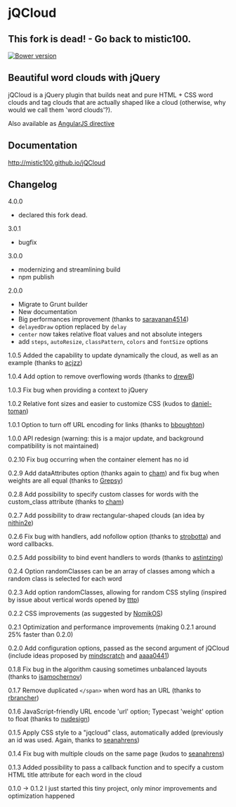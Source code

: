 # jQCloud

## This fork is dead! - Go back to mistic100.

[![Bower version](https://badge.fury.io/bo/jqcloud2.svg)](http://badge.fury.io/bo/jqcloud2)

## Beautiful word clouds with jQuery

jQCloud is a jQuery plugin that builds neat and pure HTML + CSS word clouds and tag clouds that are actually shaped like a cloud (otherwise, why would we call them 'word clouds'?).

Also available as [AngularJS directive](https://github.com/mistic100/angular-jqcloud)

## Documentation

http://mistic100.github.io/jQCloud

## Changelog
4.0.0
- declared this fork dead.

3.0.1
- bugfix

3.0.0
- modernizing and streamlining build
- npm publish

2.0.0
- Migrate to Grunt builder
- New documentation
- Big performances improvement (thanks to [saravanan4514](https://github.com/saravanan4514))
- `delayedDraw` option replaced by `delay`
- `center` now takes relative float values and not absolute integers
- add `steps`, `autoResize`, `classPattern`, `colors` and `fontSize` options

1.0.5 Added the capability to update dynamically the cloud, as well as an example (thanks to [acjzz](https://github.com/acjzz))

1.0.4 Add option to remove overflowing words (thanks to [drewB](https://github.com/drewB))

1.0.3 Fix bug when providing a context to jQuery

1.0.2 Relative font sizes and easier to customize CSS (kudos to [daniel-toman](https://github.com/daniel-toman))

1.0.1 Option to turn off URL encoding for links (thanks to [bboughton](https://github.com/bboughton))

1.0.0 API redesign (warning: this is a major update, and background compatibility is not maintained)

0.2.10 Fix bug occurring when the container element has no id

0.2.9 Add dataAttributes option (thanks again to [cham](https://github.com/cham)) and fix bug when weights are all equal (thanks to [Grepsy](https://github.com/Grepsy))

0.2.8 Add possibility to specify custom classes for words with the custom_class attribute (thanks to [cham](https://github.com/cham))

0.2.7 Add possibility to draw rectangular-shaped clouds (an idea by [nithin2e](https://github.com/nithin2e))

0.2.6 Fix bug with handlers, add nofollow option (thanks to [strobotta](https://github.com/strobotta)) and word callbacks.

0.2.5 Add possibility to bind event handlers to words (thanks to [astintzing](https://github.com/astintzing))

0.2.4 Option randomClasses can be an array of classes among which a random class is selected for each word

0.2.3 Add option randomClasses, allowing for random CSS styling (inspired by issue about vertical words opened by [tttp](https://github.com/tttp))

0.2.2 CSS improvements (as suggested by [NomikOS](https://github.com/NomikOS))

0.2.1 Optimization and performance improvements (making 0.2.1 around 25% faster than 0.2.0)

0.2.0 Add configuration options, passed as the second argument of jQCloud (include ideas proposed by [mindscratch](https://github.com/mindscratch) and [aaaa0441](https://github.com/aaaa0441))

0.1.8 Fix bug in the algorithm causing sometimes unbalanced layouts (thanks to [isamochernov](https://github.com/isamochernov))

0.1.7 Remove duplicated `</span>` when word has an URL (thanks to [rbrancher](https://github.com/rbrancher))

0.1.6 JavaScript-friendly URL encode 'url' option; Typecast 'weight' option to float (thanks to [nudesign](https://github.com/nudesign))

0.1.5 Apply CSS style to a "jqcloud" class, automatically added (previously an id was used. Again, thanks to [seanahrens](https://github.com/seanahrens))

0.1.4 Fix bug with multiple clouds on the same page (kudos to [seanahrens](https://github.com/seanahrens))

0.1.3 Added possibility to pass a callback function and to specify a custom HTML title attribute for each word in the cloud

0.1.0 -> 0.1.2 I just started this tiny project, only minor improvements and optimization happened
